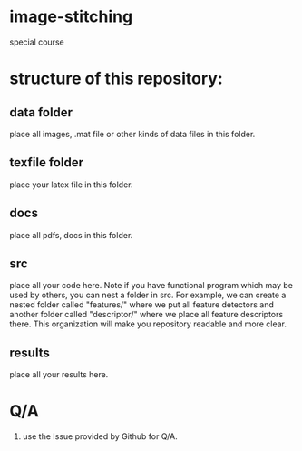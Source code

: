 # image-stitching
special course

# structure of this repository:
## data folder
place all images, .mat file or other kinds of data files in this folder.

## texfile folder
place your latex file in this folder.

## docs
place all pdfs, docs in this folder.

## src
place all your code here. Note if you have functional program which may be used by others, you can nest a folder in src. For example, we can create a nested folder called "features/" where we put all feature detectors and another folder called "descriptor/" where we place all feature descriptors there. This organization will make you repository readable and more clear.

## results
place all your results here.

# Q/A
1. use the Issue provided by Github for Q/A.

